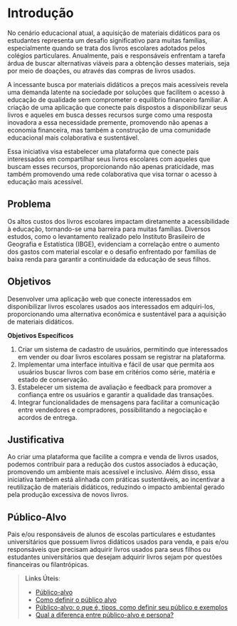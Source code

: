 # Introdução

No cenário educacional atual, a aquisição de materiais didáticos para os estudantes representa um desafio significativo para muitas famílias, especialmente quando se trata dos livros escolares adotados pelos colégios particulares. Anualmente, pais e responsáveis enfrentam a tarefa árdua de buscar alternativas viáveis para a obtenção desses materiais, seja por meio de doações, ou através das compras de livros usados.

A incessante busca por materiais didáticos a preços mais acessíveis revela uma demanda latente na sociedade por soluções que facilitem o acesso à educação de qualidade sem comprometer o equilíbrio financeiro familiar. A criação de uma aplicação que conecte pais dispostos a disponibilizar seus livros e aqueles em busca desses recursos surge como uma resposta inovadora a essa necessidade premente, promovendo não apenas a economia financeira, mas também a construção de uma comunidade educacional mais colaborativa e sustentável.

Essa iniciativa visa estabelecer uma plataforma que conecte pais interessados em compartilhar seus livros escolares com aqueles que buscam esses recursos, proporcionando não apenas praticidade, mas também promovendo uma rede colaborativa que visa tornar o acesso à educação mais acessível.

## Problema
Os altos custos dos livros escolares impactam diretamente a acessibilidade à educação, tornando-se uma barreira para muitas famílias. Diversos estudos, como o levantamento realizado pelo Instituto Brasileiro de Geografia e Estatística (IBGE), evidenciam a correlação entre o aumento dos gastos com material escolar e o desafio enfrentado por famílias de baixa renda para garantir a continuidade da educação de seus filhos.

## Objetivos

Desenvolver uma aplicação web que conecte interessados em disponibilizar livros escolares usados aos interessados em adquiri-los, proporcionando uma alternativa econômica e sustentável para a aquisição de materiais didáticos.

**Objetivos Específicos**
1.	Criar um sistema de cadastro de usuários, permitindo que interessados em vender ou doar livros escolares possam se registrar na plataforma.
2.	Implementar uma interface intuitiva e fácil de usar que permita aos usuários buscar livros com base em critérios como série, matéria e estado de conservação.
3.	Estabelecer um sistema de avaliação e feedback para promover a confiança entre os usuários e garantir a qualidade das transações.
4.	Integrar funcionalidades de mensagens para facilitar a comunicação entre vendedores e compradores, possibilitando a negociação e acordos de entrega.


## Justificativa

Ao criar uma plataforma que facilite a compra e venda de livros usados, podemos contribuir para a redução dos custos associados à educação, promovendo um ambiente mais acessível e inclusivo. Além disso, essa iniciativa também está alinhada com práticas sustentáveis, ao incentivar a reutilização de materiais didáticos, reduzindo o impacto ambiental gerado pela produção excessiva de novos livros.


## Público-Alvo

Pais e/ou responsáveis de alunos de escolas particulares e estudantes universitários que possuem livros didáticos usados para venda, e pais e/ou responsáveis que precisam adquirir livros usados para seus filhos ou estudantes universitários que desejam adquirir livros sejam por questões financeiras ou filantrópicas. 

> **Links Úteis**:
> - [Público-alvo](https://blog.hotmart.com/pt-br/publico-alvo/)
> - [Como definir o público alvo](https://exame.com/pme/5-dicas-essenciais-para-definir-o-publico-alvo-do-seu-negocio/)
> - [Público-alvo: o que é, tipos, como definir seu público e exemplos](https://klickpages.com.br/blog/publico-alvo-o-que-e/)
> - [Qual a diferença entre público-alvo e persona?](https://rockcontent.com/blog/diferenca-publico-alvo-e-persona/)
